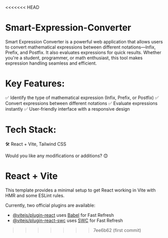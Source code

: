<<<<<<< HEAD
# Smart-Expression-Converter

Smart Expression Converter is a powerful web application that allows users to convert mathematical expressions between different notations—Infix, Prefix, and Postfix. It also evaluates expressions for quick results. Whether you're a student, programmer, or math enthusiast, this tool makes expression handling seamless and efficient.

# Key Features:
✅ Identify the type of mathematical expression (Infix, Prefix, or Postfix)
✅ Convert expressions between different notations
✅ Evaluate expressions instantly
✅ User-friendly interface with a responsive design

# Tech Stack:
🛠️ React + Vite, Tailwind CSS

Would you like any modifications or additions? 😊







# React + Vite

This template provides a minimal setup to get React working in Vite with HMR and some ESLint rules.

Currently, two official plugins are available:

- [@vitejs/plugin-react](https://github.com/vitejs/vite-plugin-react/blob/main/packages/plugin-react/README.md) uses [Babel](https://babeljs.io/) for Fast Refresh
- [@vitejs/plugin-react-swc](https://github.com/vitejs/vite-plugin-react-swc) uses [SWC](https://swc.rs/) for Fast Refresh
>>>>>>> 7ee6b62 (first commit)
